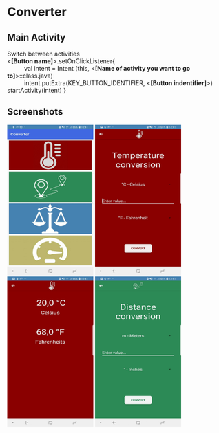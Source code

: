 # Converter

## Main Activity
Switch between activities <br />
<**[Button name]**>.setOnClickListener{<br />
            val intent = Intent (this, <**[Name of activity you want to go to]**>::class.java)<br />
            intent.putExtra(KEY_BUTTON_IDENTIFIER, <**[Button indentifier]**>)<br />
            startActivity(intent) } <br />
            
## Screenshots
<img src="https://github.com/LukaZagar1995/Converter/blob/master/IzgledAplikacije/MainMenu.jpg" width="200" height="350"> <img src="https://github.com/LukaZagar1995/Converter/blob/master/IzgledAplikacije/TemperatureConversion.jpg" width="200" height="350"> <img src="https://github.com/LukaZagar1995/Converter/blob/master/IzgledAplikacije/Result.jpg" width="200" height="350"> <img src="https://github.com/LukaZagar1995/Converter/blob/master/IzgledAplikacije/DistanceConversion.jpg" width="200" height="350">
